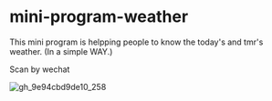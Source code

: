 # mini-program-weather
This mini program is helpping people to know the today's and tmr's weather. (In a simple WAY.)

Scan by wechat

![gh_9e94cbd9de10_258](https://user-images.githubusercontent.com/1773209/39116609-77f3403e-4717-11e8-95f2-6836d298072d.jpg)
